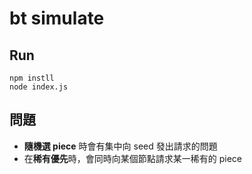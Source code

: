 # bt simulate

## Run
```
npm instll
node index.js
```

## 問題
- **隨機選 piece** 時會有集中向 seed 發出請求的問題
- 在**稀有優先**時，會同時向某個節點請求某一稀有的 piece